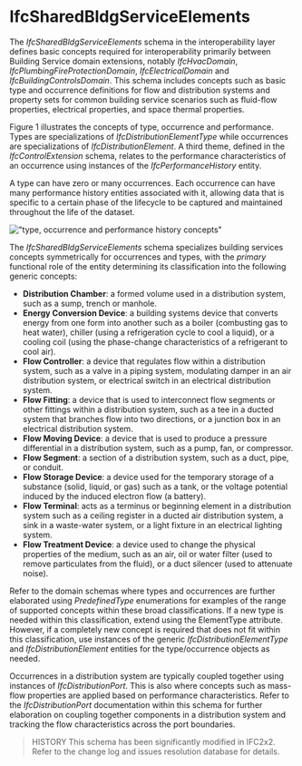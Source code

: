 IfcSharedBldgServiceElements
============================

The _IfcSharedBldgServiceElements_ schema in the interoperability layer defines basic concepts required for interoperability primarily between Building Service domain extensions, notably _IfcHvacDomain_, _IfcPlumbingFireProtectionDomain_, _IfcElectricalDomain_ and _IfcBuildingControlsDomain_. This schema includes concepts such as basic type and occurrence definitions for flow and distribution systems and property sets for common building service scenarios such as fluid-flow properties, electrical properties, and space thermal properties.

Figure 1 illustrates the concepts of type, occurrence and performance. Types are specializations of _IfcDistributionElementType_ while occurrences are specializations of _IfcDistributionElement_. A third theme, defined in the _IfcControlExtension_ schema, relates to the performance characteristics of an occurrence using instances of the _IfcPerformanceHistory_ entity.

A type can have zero or many occurrences. Each occurrence can have many performance history entities associated with it, allowing data that is specific to a certain phase of the lifecycle to be captured and maintained throughout the life of the dataset.

!["type, occurrence and performance history concepts"](../../../../figures/ifcdistributionport_conceptslide2.gif "Figure 1 &mdash; Building service lifecycle")

The _IfcSharedBldgServiceElements_ schema specializes building services concepts symmetrically for occurrences and types, with the _primary_ functional role of the entity determining its classification into the following generic concepts:

* **Distribution Chamber**: a formed volume used in a distribution system, such as a sump, trench or manhole.
* **Energy Conversion Device**: a building systems device that converts energy from one form into another such as a boiler (combusting gas to heat water), chiller (using a refrigeration cycle to cool a liquid), or a cooling coil (using the phase-change characteristics of a refrigerant to cool air).
* **Flow Controller**: a device that regulates flow within a distribution system, such as a valve in a piping system, modulating damper in an air distribution system, or electrical switch in an electrical distribution system.
* **Flow Fitting**: a device that is used to interconnect flow segments or other fittings within a distribution system, such as a tee in a ducted system that branches flow into two directions, or a junction box in an electrical distribution system.
* **Flow Moving Device**: a device that is used to produce a pressure differential in a distribution system, such as a pump, fan, or compressor.
* **Flow Segment**: a section of a distribution system, such as a duct, pipe, or conduit.
* **Flow Storage Device**: a device used for the temporary storage of a substance (solid, liquid, or gas) such as a tank, or the voltage potential induced by the induced electron flow (a battery).
* **Flow Terminal**: acts as a terminus or beginning element in a distribution system such as a ceiling register in a ducted air distribution system, a sink in a waste-water system, or a light fixture in an electrical lighting system.
* **Flow Treatment Device**: a device used to change the physical properties of the medium, such as an air, oil or water filter (used to remove particulates from the fluid), or a duct silencer (used to attenuate noise).

Refer to the domain schemas where types and occurrences are further elaborated using _PredefinedType_ enumerations for examples of the range of supported concepts within these broad classifications. If a new type is needed within this classification, extend using the ElementType attribute. However, if a completely new concept is required that does not fit within this classification, use instances of the generic _IfcDistributionElementType_ and _IfcDistributionElement_ entities for the type/occurrence objects as needed.

Occurrences in a distribution system are typically coupled together using instances of _IfcDistributionPort_. This is also where concepts such as mass-flow properties are applied based on performance characteristics. Refer to the _IfcDistributionPort_ documentation within this schema for further elaboration on coupling together components in a distribution system and tracking the flow characteristics across the port boundaries.

> HISTORY This schema has been significantly modified in IFC2x2. Refer to the change log and issues resolution database for details.
